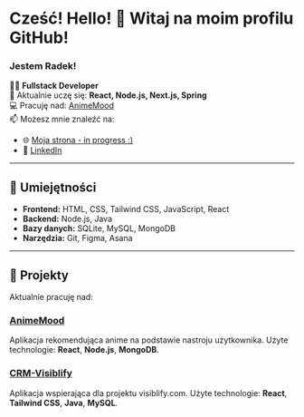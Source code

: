# Cześć! Hello! 👋 Witaj na moim profilu GitHub!

### Jestem Radek!

👨‍💻 **Fullstack Developer**  
🌱 Aktualnie uczę się: **React, Node.js, Next.js, Spring**  
💻 Pracuję nad: [AnimeMood](https://github.com/Elenmith/AnimeMood)  
📫 Możesz mnie znaleźć na:  
- 🌐 [Moja strona - in progress :)](IN_PROGRESS)  
- 💼 [LinkedIn](https://www.linkedin.com/in/rados%C5%82aw-kowalczyk-180473258/)

---

## 🔧 Umiejętności
- **Frontend:** HTML, CSS, Tailwind CSS, JavaScript, React
- **Backend:** Node.js, Java
- **Bazy danych:** SQLite, MySQL, MongoDB
- **Narzędzia:** Git, Figma, Asana

---

## 📂 Projekty

Aktualnie pracuję nad:

### [AnimeMood](https://github.com/Elenmith/AnimeMood)
Aplikacja rekomendująca anime na podstawie nastroju użytkownika. Użyte technologie: **React**, **Node.js**, **MongoDB**.

### [CRM-Visiblify](https://github.com/Elenmith/CRMVisiblify)
Aplikacja wspierająca dla projektu visiblify.com. Użyte technologie: **React**, **Tailwind CSS**, **Java**, **MySQL**. 

